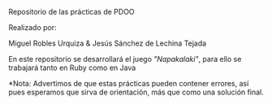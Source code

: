 Repositorio de las prácticas de PDOO

Realizado por:

Miguel Robles Urquiza & Jesús Sánchez de Lechina Tejada


En este repositorio se desarrollará el juego *"Napakalaki"*, para ello se trabajará tanto en Ruby como en Java



*Nota: Advertimos de que estas prácticas pueden contener errores, así pues esperamos que sirva de orientación, más que como una solución final.
